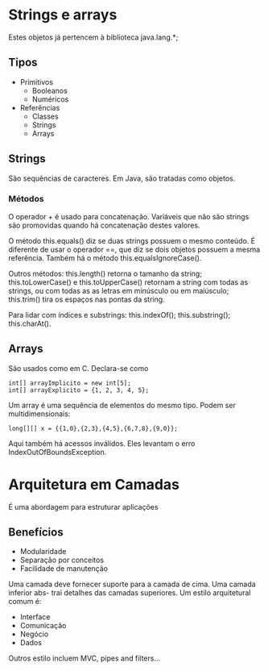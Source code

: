 Strings e arrays
================

Estes objetos já pertencem à biblioteca java.lang.*;

Tipos
-----

+ Primitivos
  + Booleanos
  + Numéricos
+ Referências
  + Classes
  + Strings
  + Arrays

Strings
-------

São sequências de caracteres. Em Java, são tratadas como objetos.

### Métodos

O operador + é usado para concatenação. Variáveis que não são strings são
promovidas quando há concatenação destes valores.

O método this.equals() diz se duas strings possuem o mesmo conteúdo. É diferente
de usar o operador ==, que diz se dois objetos possuem a mesma referência.
Também há o método this.equalsIgnoreCase().

Outros métodos: this.length() retorna o tamanho da string; this.toLowerCase() e
this.toUpperCase() retornam a string com todas as strings, ou com todas as
as letras em minúsculo ou em maiúsculo; this.trim() tira os espaços nas pontas
da string.

Para lidar com índices e substrings: this.indexOf(); this.substring();
this.charAt().

Arrays
------

São usados como em C. Declara-se como

    int[] arrayImplicito = new int[5];
    int[] arrayExplicito = {1, 2, 3, 4, 5};

Um array é uma sequência de elementos do mesmo tipo. Podem ser multidimensionais:

    long[][] x = {{1,0},{2,3},{4,5},{6,7,8},{9,0}};

Aqui também há acessos inválidos. Eles levantam o erro IndexOutOfBoundsException.

Arquitetura em Camadas
======================

É uma abordagem para estruturar aplicações

Benefícios
----------
+ Modularidade
+ Separação por conceitos
+ Facilidade de manutenção

Uma camada deve fornecer suporte para a camada de cima. Uma camada inferior abs-
trai detalhes das camadas superiores. Um estilo arquitetural comum é:

+ Interface
+ Comunicação
+ Negócio
+ Dados

Outros estilo incluem MVC, pipes and filters...
